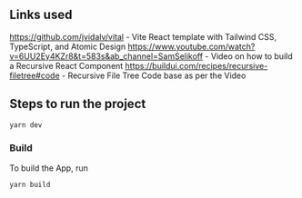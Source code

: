 
## Links used

https://github.com/jvidalv/vital - Vite React template with Tailwind CSS, TypeScript, and Atomic Design
https://www.youtube.com/watch?v=6UU2Ey4KZr8&t=583s&ab_channel=SamSelikoff - Video on how to build a Recursive React Component
https://buildui.com/recipes/recursive-filetree#code - Recursive File Tree Code base as per the Video

## Steps to run the project

```bash
yarn dev
```

### Build

To build the App, run

```bash
yarn build
```
 